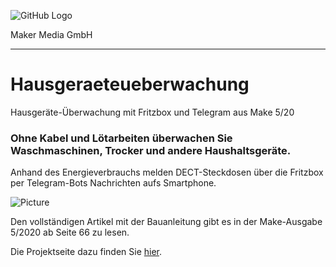 ![GitHub Logo](http://www.heise.de/make/icons/make_logo.png)

Maker Media GmbH
*** 

# Hausgeraeteueberwachung
Hausgeräte-Überwachung mit Fritzbox und Telegram aus Make 5/20

### Ohne Kabel und Lötarbeiten überwachen Sie Waschmaschinen, Trocker und andere Haushaltsgeräte.

Anhand des Energieverbrauchs melden DECT-Steckdosen über die Fritzbox per Telegram-Bots Nachrichten aufs Smartphone.

![Picture](https://github.com/MakeMagazinDE/Hausgeraeteueberwachung/blob/master/Titelbild_Alternative_12.jpg) 

Den vollständigen Artikel mit der Bauanleitung gibt es in der Make-Ausgabe 5/2020 ab Seite 66 zu lesen. 

Die Projektseite dazu finden Sie [hier](https://github.com/Blackbox-git/HousekeepingPi).

